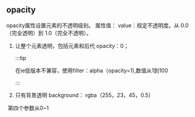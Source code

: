## opacity

 opacity属性设置元素的不透明级别。
 属性值：
  value：规定不透明度。从 0.0 （完全透明）到 1.0（完全不透明）。

1. 让整个元素透明，包括元素和后代
     opacity：0；

   :::tip

   在ie低版本不兼容，使用filter：alpha（opacity=1),数值从1到100

   :::

2.   只有背景透明
     	background： rgba（255，23，45，0.5）

   ​		第四个参数从0~1